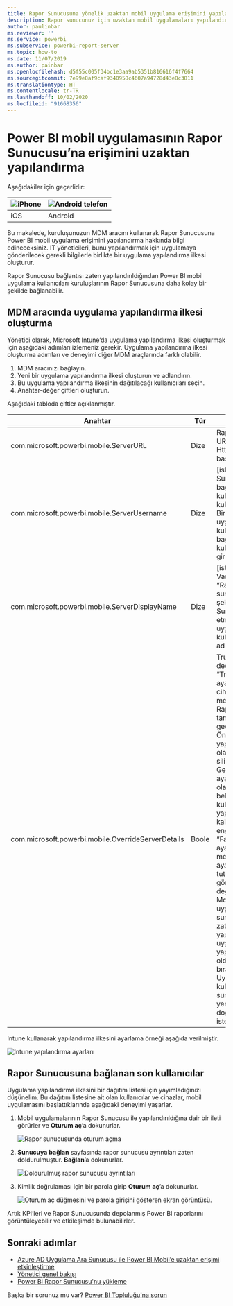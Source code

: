 ```yaml
---
title: Rapor Sunucusuna yönelik uzaktan mobil uygulama erişimini yapılandırma
description: Rapor sunucunuz için uzaktan mobil uygulamaları yapılandırmayı öğrenin.
author: paulinbar
ms.reviewer: ''
ms.service: powerbi
ms.subservice: powerbi-report-server
ms.topic: how-to
ms.date: 11/07/2019
ms.author: painbar
ms.openlocfilehash: d5f55c005f34bc1e3aa9ab5351b816616f4f7664
ms.sourcegitcommit: 7e99e8af9caf9340958c4607a94728d43e8c3811
ms.translationtype: HT
ms.contentlocale: tr-TR
ms.lasthandoff: 10/02/2020
ms.locfileid: "91668356"
---
```

# <a name="configure-power-bi-mobile-app-access-to-report-server-remotely"></a>Power BI mobil uygulamasının Rapor Sunucusu’na erişimini uzaktan yapılandırma

Aşağıdakiler için geçerlidir:

| ![iPhone](./media/configure-powerbi-mobile-apps-remote/ios-logo-40-px.png) | ![Android telefon](./media/configure-powerbi-mobile-apps-remote/android-logo-40-px.png) |
|:--- |:--- |
| iOS |Android |

Bu makalede, kuruluşunuzun MDM aracını kullanarak Rapor Sunucusuna Power BI mobil uygulama erişimini yapılandırma hakkında bilgi edineceksiniz. IT yöneticileri, bunu yapılandırmak için uygulamaya gönderilecek gerekli bilgilerle birlikte bir uygulama yapılandırma ilkesi oluşturur. 

 Rapor Sunucusu bağlantısı zaten yapılandırıldığından Power BI mobil uygulama kullanıcıları kuruluşlarının Rapor Sunucusuna daha kolay bir şekilde bağlanabilir. 

## <a name="create-the-app-configuration-policy-in-mdm-tool"></a>MDM aracında uygulama yapılandırma ilkesi oluşturma 

Yönetici olarak, Microsoft Intune’da uygulama yapılandırma ilkesi oluşturmak için aşağıdaki adımları izlemeniz gerekir. Uygulama yapılandırma ilkesi oluşturma adımları ve deneyimi diğer MDM araçlarında farklı olabilir. 

1. MDM aracınızı bağlayın. 
2. Yeni bir uygulama yapılandırma ilkesi oluşturun ve adlandırın. 
3. Bu uygulama yapılandırma ilkesinin dağıtılacağı kullanıcıları seçin. 
4. Anahtar-değer çiftleri oluşturun. 

Aşağıdaki tabloda çiftler açıklanmıştır.

|Anahtar  |Tür  |Açıklama  |
|---------|---------|---------|
| com.microsoft.powerbi.mobile.ServerURL | Dize | Rapor Sunucusu URL'si <br> Http/https ile başlamalıdır |
| com.microsoft.powerbi.mobile.ServerUsername | Dize | [isteğe bağlı] <br> Sunucuya bağlanmak için kullanılacak kullanıcı adı. <br> Bir tane yoksa, uygulama kullanıcıdan bağlantı için kullanıcı adı girmesini ister.| 
| com.microsoft.powerbi.mobile.ServerDisplayName | Dize | [isteğe bağlı] <br> Varsayılan değer “Rapor sunucusu” şeklindedir <br> Sunucuyu temsil etmek üzere uygulamada kullanılan kolay ad | 
| com.microsoft.powerbi.mobile.OverrideServerDetails | Boole | True varsayılan değerdir <br>“True” olarak ayarlanırsa mobil cihazda zaten mevcut olan tüm Rapor Sunucusu tanımlarını geçersiz kılar. Önceden yapılandırılmış olan sunucular silinir. <br> Geçersiz Kılma ayarının True olarak belirlenmesi de kullanıcının bu yapılandırmayı kaldırmasını engeller. <br> “False” olarak ayarlandığında mevcut tüm ayarlar tutulurken gönderilen değerler eklenir. <br> Mobil uygulamada aynı sunucu URL’si zaten yapılandırılmışsa, uygulama bu yapılandırmayı olduğu gibi bırakır. Uygulama, kullanıcıdan aynı sunucu için yeniden kimlik doğrulamasını istemez. |

Intune kullanarak yapılandırma ilkesini ayarlama örneği aşağıda verilmiştir.

![Intune yapılandırma ayarları](media/configure-powerbi-mobile-apps-remote/power-bi-ios-remote-configuration-settings.png)

## <a name="end-users-connecting-to-report-server"></a>Rapor Sunucusuna bağlanan son kullanıcılar

 Uygulama yapılandırma ilkesini bir dağıtım listesi için yayımladığınızı düşünelim. Bu dağıtım listesine ait olan kullanıcılar ve cihazlar, mobil uygulamasını başlattıklarında aşağıdaki deneyimi yaşarlar. 

1. Mobil uygulamalarının Rapor Sunucusu ile yapılandırıldığına dair bir ileti görürler ve **Oturum aç**’a dokunurlar.

    ![Rapor sunucusunda oturum açma](media/configure-powerbi-mobile-apps-remote/power-bi-config-server-sign-in.png)

2.  **Sunucuya bağlan** sayfasında rapor sunucusu ayrıntıları zaten doldurulmuştur. **Bağlan**’a dokunurlar.

    ![Doldurulmuş rapor sunucusu ayrıntıları](media/configure-powerbi-mobile-apps-remote/power-bi-ios-remote-configure-connect-server.png)

3. Kimlik doğrulaması için bir parola girip **Oturum aç**’a dokunurlar. 

    ![Oturum aç düğmesini ve parola girişini gösteren ekran görüntüsü.](media/configure-powerbi-mobile-apps-remote/power-bi-config-server-address.png)

Artık KPI’leri ve Rapor Sunucusunda depolanmış Power BI raporlarını görüntüleyebilir ve etkileşimde bulunabilirler.

## <a name="next-steps"></a>Sonraki adımlar

- [Azure AD Uygulama Ara Sunucusu ile Power BI Mobil’e uzaktan erişimi etkinleştirme](/azure/active-directory/manage-apps/application-proxy-integrate-with-power-bi)
- [Yönetici genel bakışı](admin-handbook-overview.md)  
- [Power BI Rapor Sunucusu'nu yükleme](install-report-server.md)  

Başka bir sorunuz mu var? [Power BI Topluluğu'na sorun](https://community.powerbi.com/)